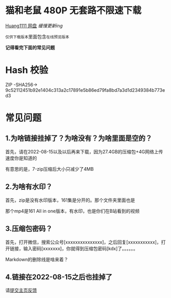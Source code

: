 # 猫和老鼠 480P 无套路不限速下载
[Huang1111 网盘](https://pan.huang1111.cn/s/wzkgFK) *缓慢更新ing*



`仅供下载版本`里面包含`在线预览版本`

**记得看完下面的常见问题**

# Hash 校验

ZIP -SHA256-> 9c52112451b92e1404c313a2c17891e5b86ed79fa8bd7a3d1d2349384b773ed3

# 常见问题
## 1.为啥链接挂掉了？为啥没有？为啥里面是空的？
首先，请在2022-08-15以及以后再来下载，因为27.4GB的压缩包+4G网络上传速度你是知道的

有意思的是，7-zip压缩后大小只减少了4MB
## 2.为啥有水印？
首先，zip是没有水印版本，161集是分开的。那个文件夹里面也是

那个mp4是161 All in one版本，有水印，也是你们在B站看到的视频
## 3.压缩包密码？
首先，打开微信，搜索公众号[xxxxxxxxxxxxxxx]，之后回复[xxxxxxxxxxx]，打开链接，输入密码[xxxxxxx]，你就得到压缩包密码[kdx]了。。。。。。

Markdown的删除线是啥来着？

## 4.链接在2022-08-15之后也挂掉了
请[提交主页反馈](http://github.com/kdXiaoyi/kdxiaoyi.github.io/issues/new/choose)
